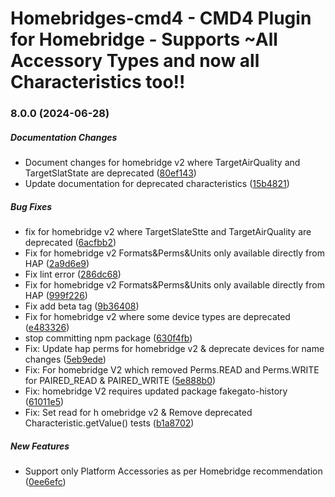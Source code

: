 # Homebridges-cmd4 - CMD4 Plugin for Homebridge - Supports ~All Accessory Types and now all Characteristics too!!
### 8.0.0 (2024-06-28)

##### Documentation Changes
*  Document changes for homebridge v2 where TargetAirQuality and TargetSlatState are deprecated ([80ef143](https://github.com/ztalbot2000/homebridge-cmd4/commit/80ef143fa68ff7abedd6bcf4b715d2dab3ae8451))
*  Update documentation for deprecated characteristics ([15b4821](https://github.com/ztalbot2000/homebridge-cmd4/commit/15b482135fbd97e0d379ea2602fd1566bab8a952))

##### Bug Fixes
*  fix for homebridge v2 where TargetSlateStte and TargetAirQuality are deprecated ([6acfbb2](https://github.com/ztalbot2000/homebridge-cmd4/commit/6acfbb26bf56a355d76f3f96dafabdfefd26bbb6))
*  Fix for homebridge v2 Formats&Perms&Units only available directly from HAP ([2a9d6e9](https://github.com/ztalbot2000/homebridge-cmd4/commit/2a9d6e976647f1fa7e1a3ee34e5080a3c28eae73))
*  Fix lint error ([286dc68](https://github.com/ztalbot2000/homebridge-cmd4/commit/286dc68441c776a93f0f0d913db326fa9ccafeec))
*  Fix for homebridge v2 Formats&Perms&Units only available directly from HAP ([999f226](https://github.com/ztalbot2000/homebridge-cmd4/commit/999f226855de026b3bb0e9ecdd237fc7d0976f22))
*  Fix add beta tag ([9b36408](https://github.com/ztalbot2000/homebridge-cmd4/commit/9b364087ec489c5dfda503ceaf1429b626a929c0))
*  Fix for homebridge v2 where some device types are deprecated ([e483326](https://github.com/ztalbot2000/homebridge-cmd4/commit/e483326d93d447f81be5978f337ce80834798145))
*  stop committing npm package ([630f4fb](https://github.com/ztalbot2000/homebridge-cmd4/commit/630f4fb6f6cbd876b3fe21ee4689eb40a6adeacc))
*  Fix: Update hap perms for homebridge v2 & deprecate devices for name changes ([5eb9ede](https://github.com/ztalbot2000/homebridge-cmd4/commit/5eb9ede93de6b80920defeacf704e7c560ee9bda))
*  Fix: For homebridge V2 which removed Perms.READ and Perms.WRITE for PAIRED_READ & PAIRED_WRITE ([5e888b0](https://github.com/ztalbot2000/homebridge-cmd4/commit/5e888b09cee178ec722499e5429f2dba4fb5c8a9))
*  Fix: homebridge V2 requires updated package fakegato-history ([61011e5](https://github.com/ztalbot2000/homebridge-cmd4/commit/61011e58378aff7eab351cc97ce05a167f759ca2))
*  Fix: Set read for h omebridge v2 & Remove deprecated Characteristic.getValue() tests ([b1a8702](https://github.com/ztalbot2000/homebridge-cmd4/commit/b1a870288d73bdcd7abb26a439b9d8e722ad53ea))


##### New Features

*  Support only Platform Accessories as per Homebridge recommendation ([0ee6efc](https://github.com/ztalbot2000/homebridge-cmd4/commit/0ee6efcc09b7c87f346299fb9ccab5940fba7ee0))

